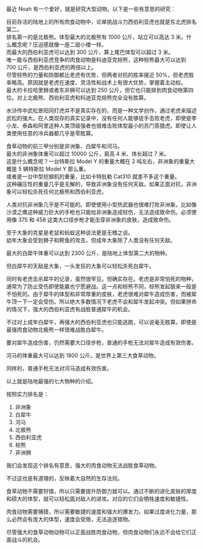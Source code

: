 最近 Noah 有一个爱好，就是研究大型动物。以下是一些有意思的研究：

目前存活的陆地上的所有肉食动物中，论单挑战斗力西伯利亚虎也就是东北虎排名第二。  
排名第一的是北极熊。体型最大的北极熊有 1000 公斤，站立可以高达 3 米。什么概念呢？压迫感就像一座二层小楼一样。  
而最大的西伯利亚虎可以达到 300 公斤，算上尾巴体型可以超过 3 米。  
唯一能与西伯利亚虎竞争的肉食动物是科迪亚克棕熊，这种棕熊最大可以达到 700 公斤，是西伯利亚虎的两倍以上。  
尽管棕熊的力量和防御都比老虎有优势，但两者对抗的胜率接近 50%，但老虎胜率略高。原因就是老虎在速度、灵活性和战术上有很大优势，掌握着主动权。  
最大的卡拉哈里狮或者东非狮可以达到 250 公斤，但它也只能排到肉食动物第四位。对上北极熊、西伯利亚虎和科迪亚克棕熊完全没有胜算。

水浒传中武松景阳冈打虎并不是真实存在的，而是一种文学创作，通过老虎来描述武松的强大。在人类现存的真实记录中，没有任何人能够徒手击败老虎，即使是李小龙、泰森和阿里这种人类顶级强者也很难击败体型最小的苏门答腊虎。即使让人类使用任意的冷兵器都几乎是零胜算。

食草动物的前三甲分别是非洲象、白犀牛和河马。  
最大的非洲象体重可以超过 10000 公斤，肩高 4 米、体长超过 7 米。  
这是什么概念呢？一台特斯拉 Model Y 的重量大概在 2 吨左右，非洲象的重量大概是 5 辆特斯拉 Model Y 那么重。  
或者是一台中型挖掘机的重量，比如卡特批勒 Cat310 就差不多这个重量。  
这种碾压性的重量几乎是无解的，导致非洲象没有任何天敌。如果正面对抗，非洲象可以轻松杀死任何北极熊和西伯利亚虎。

人类对抗非洲象几乎是不可能的。即使使用小型热武器也很难打败非洲象。比如像沙漠之鹰这种威力巨大的手枪也只能给非洲象造成轻伤，无法造成致命伤。必须使用像 375 和 458 这类大口径步枪才能击穿非洲象的皮肤，造成致命伤。

至于大象的克星是老鼠和蚂蚁这种说法更是无稽之谈。  
幼年大象会受到狮子和鳄鱼的攻击，但成年大象除了人类没有任何天敌。

最大的白犀牛体重可以达到 2300 公斤，是陆地上体型第二大的物种。

但白犀牛的天敌是大象，一头发狂的大象可以轻松杀死白犀牛。

同时有老虎击杀犀牛的记录，虽然很罕见，但确实存在。老虎是非常怕死的物种，通常为了防止受伤即使能赢也宁愿避战。这一点和棕熊不同，棕熊发起狠来一般是不怕死的。由于犀牛的体型和非常厚重的皮肤，老虎很难对犀牛造成伤害，而被犀牛顶一下一定会受伤。所以绝大多数情况下老虎不会和犀牛发起冲突。但如果拼命的情况下，强大的西伯利亚虎有战胜普通犀牛的机会。

不过对上成年白犀牛，再强大的西伯利亚虎也只能逃跑，可以说毫无胜算。即使是最强肉食动物北极熊一样很难战胜白犀牛。

要对犀牛造成伤害，仍然需要大口径步枪，普通的手枪无法对犀牛造成有效伤害。

河马的体重最大可以达到 1800 公斤。是世界上第三大食草动物。

同样的，普通手枪无法对河马造成有效伤害。

以上就是陆地最强的七大物种的介绍。

按照实力排名是：

1. 非洲象  
2. 白犀牛  
3. 河马  
4. 北极熊  
5. 西伯利亚虎  
6. 棕熊  
7. 非洲狮

我们会发现这个排名有意思，强大的肉食动物无法战胜食草动物。

不过这也是有道理的，反映着大自然的生存法则。

食草动物不需要狩猎，所以只需要提升防御力就可以。通过不断的进化皮肤的厚度和硕大的体型，就可以轻松面对敌人的进攻。对应的它们会牺牲速度和敏捷性。

肉食动物需要捕猎，所以需要敏捷的速度和强大的爆发力。如果过度进化力量，那么必然会有庞大的体型，速度会受限，无法追逐猎物。

尽管强大的食草动物动物可以正面战胜肉食动物，但肉食动物们永远不会给它们正面战斗的机会。
